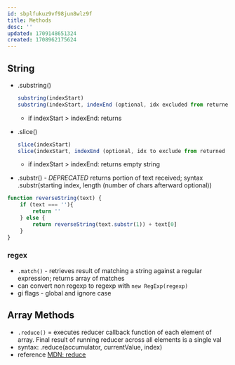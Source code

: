 ```yaml
---
id: sbplfukuz9vf98jun8wlz9f
title: Methods
desc: ''
updated: 1709148651324
created: 1708962175624
---
```

## String

- .substring() 
    ```javascript
    substring(indexStart)
    substring(indexStart, indexEnd (optional, idx excluded from returned substring))
    ```
    - if indexStart > indexEnd: returns 
 - .slice()
    ```javascript
    slice(indexStart)
    slice(indexStart, indexEnd (optional, idx to exclude from returned substring))
    ```
    - if indexStart > indexEnd: returns empty string

- .substr() - *DEPRECATED* returns portion of text received;
  syntax .substr(starting index, length (number of chars afterward optional))
```javascript
function reverseString(text) {
    if (text === ''){
        return ''
    } else {
        return reverseString(text.substr(1)) + text[0]
    }
}
```
 ### regex
- `.match()` - retrieves result of matching a string against a regular expression; returns array of matches  
- can convert non regexp to regexp with `new RegExp(regexp)`  
- gi flags - global and ignore case

## Array Methods
- `.reduce()` = executes reducer callback function of each element of array. Final result of running reducer across all elements is a single val
- syntax: .reduce(accumulator, currentValue, index)
- reference [MDN: reduce](https://developer.mozilla.org/en-US/docs/Web/JavaScript/Reference/Global_Objects/Array/reduce)